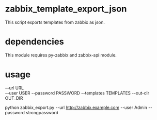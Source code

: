 # zabbix_template_export_json
This script exports templates from zabbix as json.

# dependencies
This module requires py-zabbix and zabbix-api module.

# usage
  --url URL  
  --user USER
  --password PASSWORD
  --templates TEMPLATES
  --out-dir OUT_DIR

python zabbix_export.py --url http://zabbix.example.com --user Admin --password strongpassword
